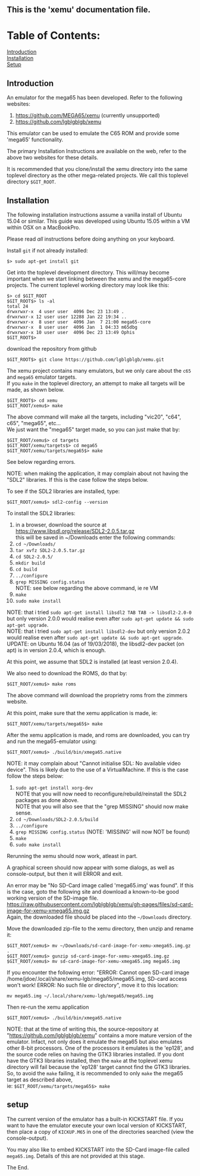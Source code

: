 ## This is the 'xemu' documentation file.

# Table of Contents:

[Introduction](#introduction)  
[Installation](#installation)  
[Setup](#setup)  

## Introduction

An emulator for the mega65 has been developed. Refer to the following websites:  

1. https://github.com/MEGA65/xemu  (currently unsupported)  
1. https://github.com/lgblgblgb/xemu

This emulator can be used to emulate the C65 ROM and provide some 'mega65' functionality.  

The primary Installation Instructions are available on the web, refer to the above two websites for these details.  

It is recommended that you clone/install the xemu directory into the same toplevel directory as the other mega-related projects. We call this toplevel directory ```$GIT_ROOT```.  

## Installation

The following installation instructions assume a vanilla install of Ubuntu 15.04 or similar. This guide was developed using Ubuntu 15.05 within a VM within OSX on a MacBookPro.  

Please read *all* instructions before doing anything on your keyboard.  

Install ```git``` if not already installed:

```
$> sudo apt-get install git
```

Get into the toplevel development directory. This will/may become important when we start linking between the xemu and the mega65-core projects. The current toplevel working directory may look like this:

```
$> cd $GIT_ROOT
$GIT_ROOT$> ls -al
total 24
drwxrwxr-x  4 user user  4096 Dec 23 13:49 .
drwxrwxr-x 12 user user 12288 Jan 22 19:34 ..
drwxrwxr-x  8 user user  4096 Jan  7 21:00 mega65-core
drwxrwxr-x  8 user user  4096 Jan  1 04:33 m65dbg
drwxrwxr-x 10 user user  4096 Dec 23 13:49 Ophis
$GIT_ROOT$>
```

download the repository from github

```
$GIT_ROOT$> git clone https://github.com/lgblgblgb/xemu.git
```

The xemu project contains many emulators, but we only care about the ```c65``` and ```mega65``` emulator targets.  
If you ```make``` in the toplevel directory, an attempt to make all targets will be made, as shown below.

```
$GIT_ROOT$> cd xemu
$GIT_ROOT/xemu$> make
```

The above command will make all the targets, including "vic20", "c64", c65", "mega65", etc...  
We just want the "mega65" target made, so you can just make that by:

```
$GIT_ROOT/xemu$> cd targets
$GIT_ROOT/xemu/targets$> cd mega65
$GIT_ROOT/xemu/targets/mega65$> make
```

See below regarding errors.  

NOTE: when making the application, it may complain about not having the "SDL2" libraries. If this is the case follow the steps below.  

To see if the SDL2 libraries are installed, type:

```
$GIT_ROOT/xemu$> sdl2-config --version
```

To install the SDL2 libraries:

1. in a browser, download the source at https://www.libsdl.org/release/SDL2-2.0.5.tar.gz  
this will be saved in ~/Downloads
enter the following commands:
1. ```cd ~/Downloads/```
1. ```tar xvfz SDL2-2.0.5.tar.gz```
1. ```cd SDL2-2.0.5/```
1. ```mkdir build```
1. ```cd build```
1. ```../configure```
1. ```grep MISSING config.status```  
NOTE: see below regarding the above command, ie re VM
1. ```make```
1. ```sudo make install```

NOTE: that i tried ```sudo apt-get install libsdl2 TAB TAB -> libsdl2-2.0-0``` but only version 2.0.0 would realise even after ```sudo apt-get update && sudo apt-get upgrade```.  
NOTE: that i tried ```sudo apt-get install libsdl2-dev``` but only version 2.0.2 would realise even after ```sudo apt-get update && sudo apt-get upgrade```.
UPDATE: on Ubuntu 16.04 (as of 19/03/2018), the libsdl2-dev packet (on apt) is in version 2.0.4, which is enough.

At this point, we assume that SDL2 is installed (at least version 2.0.4).  

We also need to download the ROMS, do that by:  

```
$GIT_ROOT/xemu$> make roms
```
The above command will download the proprietry roms from the zimmers website.

At this point, make sure that the xemu application is made, ie:
```
$GIT_ROOT/xemu/targets/mega65$> make
```

After the xemu application is made, and roms are downloaded, you can try and run the mega65-emulator using:
```
$GIT_ROOT/xemu$> ./build/bin/xmega65.native
```

NOTE: it may complain about "Cannot initialise SDL: No available video device". This is likely due to the use of a VirtualMachine. If this is the case follow the steps below:

1. ```sudo apt-get install xorg-dev```  
NOTE that you will now need to reconfigure/rebuild/reinstall the SDL2 packages as done above.  
NOTE that you will also see that the "grep MISSING" should now make sense.
1. ```cd ~/Downloads/SDL2-2.0.5/build```
1. ```../configure```
1. ```grep MISSING config.status``` (NOTE: 'MISSING' will now NOT be found)  
1. ```make```
1. ```sudo make install```

Rerunning the xemu should now work, atleast in part.

A graphical screen should now appear with some dialogs, as well as console-output, but then it will ERROR and exit.

An error may be "No SD-Card image called 'mega65.img' was found". If this is the case, goto the following site and download a known-to-be good working version of the SD-image file.  
https://raw.githubusercontent.com/lgblgblgb/xemu/gh-pages/files/sd-card-image-for-xemu-xmega65.img.gz  
Again, the downloaded file should be placed into the ```~/Downloads``` directory.  

Move the downloaded zip-file to the xemu directory, then unzip and rename it:
```
$GIT_ROOT/xemu$> mv ~/Downloads/sd-card-image-for-xemu-xmega65.img.gz .
$GIT_ROOT/xemu$> gunzip sd-card-image-for-xemu-xmega65.img.gz 
$GIT_ROOT/xemu$> mv sd-card-image-for-xemu-xmega65.img mega65.img
```
If you encounter the following error: "ERROR: Cannot open SD-card image /home/jdoe/.local/share/xemu-lgb/mega65/mega65.img, SD-card access won't work! ERROR: No such file or directory", move it to this location:
```
mv mega65.img ~/.local/share/xemu-lgb/mega65/mega65.img
```

Then re-run the xemu application

```
$GIT_ROOT/xemu$> ./build/bin/xmega65.native
```

NOTE: that at the time of writing this, the source-repository at "https://github.com/lgblgblgb/xemu" contains a more mature version of the emulator. Infact, not only does it emulate the mega65 but also emulates other 8-bit processors.
One of the processors it emulates is the 'ep128', and the source code relies on having the GTK3 libraries installed. If you dont have the GTK3 libraries installed, then the ```make``` at the toplevel xemu directory will fail because the 'ep128' target cannot find the GTK3 libraries.  
So, to avoid the ```make``` failing, it is recommended to only ```make``` the mega65 target as described above,  
ie: ```$GIT_ROOT/xemu/targets/mega65$> make```

## setup

The current version of the emulator has a built-in KICKSTART file. If you want to have the emulator execute your own local version of KICKSTART, then place a copy of ```KICKUP.M65``` in one of the directories searched (view the console-output).  

You may also like to embed KICKSTART into the SD-Card image-file called ```mega65.img```. Details of this are not provided at this stage.

The End.
